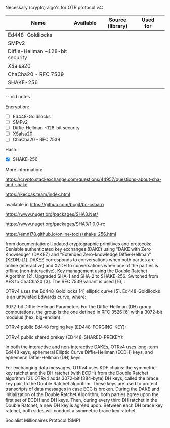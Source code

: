 Necessary (crypto) algo's for OTR protocol v4:

| Name | Available | Source (library) | Used for | |
|---|---|---|---|---|
| Ed448-Goldilocks  |   |   |   |   |
| SMPv2  |   |   |   |   |
| Diffie-Hellman ~128-bit security  |   |   |   |   |
| XSalsa20  |   |   |   |   |
| ChaCha20 - RFC 7539   |   |   |   |   |
| SHAKE-256  |   |   |   |   |
|   |   |   |   |   |


-- old notes


Encryption:
- [ ] Ed448-Goldilocks
- [ ] SMPv2
- [ ] Diffie-Hellman ~128-bit security
- [ ] XSalsa20
- [ ] ChaCha20 - RFC 7539 

Hash:
- [x] SHAKE-256


More information:

https://crypto.stackexchange.com/questions/44957/questions-about-sha-and-shake

https://keccak.team/index.html

available in https://github.com/bcgit/bc-csharp

https://www.nuget.org/packages/SHA3.Net/

https://www.nuget.org/packages/SHA3/1.0.0-rc

https://emn178.github.io/online-tools/shake_256.html


from documentation:
Updated cryptographic primitives and protocols:
Deniable authenticated key exchanges (DAKE) using "DAKE with Zero Knowledge" (DAKEZ) and "Extended Zero-knowledge Diffie-Hellman" (XZDH) [1]. DAKEZ corresponds to conversations when both parties are online (interactive) and XZDH to conversations when one of the parties is offline (non-interactive).
Key management using the Double Ratchet Algorithm [2].
Upgraded SHA-1 and SHA-2 to SHAKE-256.
Switched from AES to ChaCha20 [3]. The RFC 7539 variant is used [16] .


OTRv4 uses the Ed448-Goldilocks [4] elliptic curve [5]. Ed448-Goldilocks is an untwisted Edwards curve, where:

3072-bit Diffie-Hellman Parameters
For the Diffie-Hellman (DH) group computations, the group is the one defined in RFC 3526 [6] with a 3072-bit modulus (hex, big-endian):

OTRv4 public Ed448 forging key (ED448-FORGING-KEY):

OTRv4 public shared prekey (ED448-SHARED-PREKEY):

In both the interactive and non-interactive DAKEs, OTRv4 uses long-term Ed448 keys, ephemeral Elliptic Curve Diffie-Hellman (ECDH) keys, and ephemeral Diffie-Hellman (DH) keys.

For exchanging data messages, OTRv4 uses KDF chains: the symmetric-key ratchet and the DH ratchet (with ECDH) from the Double Ratchet algorithm [2]. OTRv4 adds 3072-bit (384-byte) DH keys, called the brace key pair, to the Double Ratchet algorithm. These keys are used to protect transcripts of data messages in case ECC is broken. During the DAKE and initialization of the Double Ratchet Algorithm, both parties agree upon the first set of ECDH and DH keys. Then, during every third DH ratchet in the Double Ratchet, a new DH key is agreed upon. Between each DH brace key ratchet, both sides will conduct a symmetric brace key ratchet.

Socialist Millionaires Protocol (SMP)
